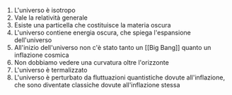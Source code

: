 
1. L'universo è isotropo
2. Vale la relatività generale
3. Esiste una particella che costituisce la materia oscura
4. L'universo contiene energia oscura, che spiega l'espansione dell'universo
5. All'inizio dell'universo non c'è stato tanto un [[Big Bang]] quanto un inflazione cosmica
6. Non dobbiamo vedere una curvatura oltre l'orizzonte
7. L'universo è termalizzato
8. L'universo è perturbato da fluttuazioni quantistiche dovute all'inflazione, che sono diventate classiche dovute all'inflazione stessa
